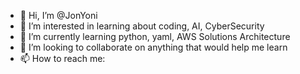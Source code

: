 - 👋 Hi, I’m @JonYoni
- 👀 I’m interested in learning about coding, AI, CyberSecurity
- 🌱 I’m currently learning python, yaml, AWS Solutions Architecture
- 💞️ I’m looking to collaborate on anything that would help me learn
- 📫 How to reach me:
   


<!---
JonYoni/JonYoni is a ✨ special ✨ repository because its `README.md` (this file) appears on your GitHub profile.
You can click the Preview link to take a look at your changes.
--->

